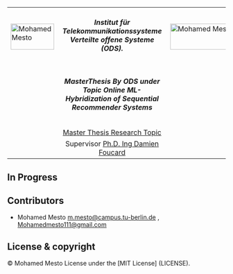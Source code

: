 <table border=0>
<tr border=0>
<td> <img align="left"  alt="Mohamed Mesto" width="100px" height='60px' src="https://www.ods.tu-berlin.de/fileadmin/Aperto_design/img/logo_01.gif"/> </td>
  <td align="center"> <h5> Institut für Telekommunikationssysteme Verteilte offene Systeme (ODS).</h5> </td>
  <td>  <img align="right"  alt="Mohamed Mesto" width="160px" height='60px' src="https://www.ods.tu-berlin.de/fileadmin/fg311/pics/logos/Logos/ODS_final_20150821_Web_transparent.png"/></td>
</tr>
<tr border=0>
<td> </td><td  align="center"> <h5> MasterThesis By ODS under Topic Online ML-Hybridization of Sequential Recommender Systems</h5> </td><td> </td>
</tr>
<tr border=0>
<td> </td><td> </td><td> </td>
</tr>

  <tr>
    <td> </td>
<td align="center"> <a href='https://www.ods.tu-berlin.de/menue/fachgebiet_open_distributed_systems/ueber_uns/team/damien_foucard/' > Master Thesis Research Topic </a>  
  </td>
    <td> </td>
</tr>
 
  <tr>
    <td> </td>
<td align="center">  Supervisor <a href='https://www.linkedin.com/in/damien-foucard-0b50317a/'> Ph.D. Ing Damien Foucard </a>  
  </td>
    <td> </td>
</tr>
</table>

## In Progress

## Contributors
- Mohamed Mesto m.mesto@campus.tu-berlin.de  , Mohamedmesto111@gmail.com


## License & copyright
© Mohamed Mesto
License under the [MIT License] (LICENSE).
